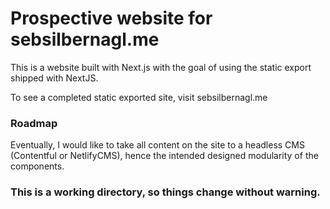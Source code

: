 # Prospective website for sebsilbernagl.me

This is a website built with Next.js with the goal of using the static export shipped with NextJS.

To see a completed static exported site, visit sebsilbernagl.me

### Roadmap

Eventually, I would like to take all content on the site to a headless CMS (Contentful or NetlifyCMS), hence the intended designed modularity of the components. 

### This is a working directory, so things change without warning. 